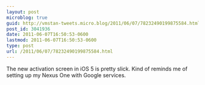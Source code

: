 ```yaml
---
layout: post
microblog: true
guid: http://vmstan-tweets.micro.blog/2011/06/07/78232490199875584.html
post_id: 3041936
date: 2011-06-07T16:50:53-0600
lastmod: 2011-06-07T16:50:53-0600
type: post
url: /2011/06/07/78232490199875584.html
---
```

The new activation screen in iOS 5 is pretty slick. Kind of reminds me of setting up my Nexus One with Google services.
